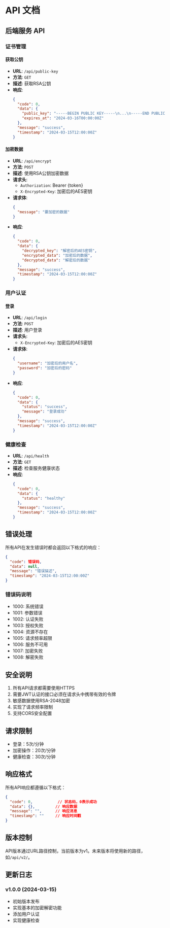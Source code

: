 # API 文档

## 后端服务 API

### 证书管理

#### 获取公钥
- **URL**: `/api/public-key`
- **方法**: `GET`
- **描述**: 获取RSA公钥
- **响应**:
  ```json
  {
    "code": 0,
    "data": {
      "public_key": "-----BEGIN PUBLIC KEY-----\n...\n-----END PUBLIC KEY-----",
      "expires_at": "2024-03-16T00:00:00Z"
    },
    "message": "success",
    "timestamp": "2024-03-15T12:00:00Z"
  }
  ```

#### 加密数据
- **URL**: `/api/encrypt`
- **方法**: `POST`
- **描述**: 使用RSA公钥加密数据
- **请求头**:
  - `Authorization`: Bearer {token}
  - `X-Encrypted-Key`: 加密后的AES密钥
- **请求体**:
  ```json
  {
    "message": "要加密的数据"
  }
  ```
- **响应**:
  ```json
  {
    "code": 0,
    "data": {
      "decrypted_key": "解密后的AES密钥",
      "encrypted_data": "加密后的数据",
      "decrypted_data": "解密后的数据"
    },
    "message": "success",
    "timestamp": "2024-03-15T12:00:00Z"
  }
  ```

### 用户认证

#### 登录
- **URL**: `/api/login`
- **方法**: `POST`
- **描述**: 用户登录
- **请求头**:
  - `X-Encrypted-Key`: 加密后的AES密钥
- **请求体**:
  ```json
  {
    "username": "加密后的用户名",
    "password": "加密后的密码"
  }
  ```
- **响应**:
  ```json
  {
    "code": 0,
    "data": {
      "status": "success",
      "message": "登录成功"
    },
    "message": "success",
    "timestamp": "2024-03-15T12:00:00Z"
  }
  ```

### 健康检查
- **URL**: `/api/health`
- **方法**: `GET`
- **描述**: 检查服务健康状态
- **响应**:
  ```json
  {
    "code": 0,
    "data": {
      "status": "healthy"
    },
    "message": "success",
    "timestamp": "2024-03-15T12:00:00Z"
  }
  ```

## 错误处理

所有API在发生错误时都会返回以下格式的响应：

```json
{
  "code": 错误码,
  "data": null,
  "message": "错误描述",
  "timestamp": "2024-03-15T12:00:00Z"
}
```

### 错误码说明

- 1000: 系统错误
- 1001: 参数错误
- 1002: 认证失败
- 1003: 授权失败
- 1004: 资源不存在
- 1005: 请求频率超限
- 1006: 服务不可用
- 1007: 加密失败
- 1008: 解密失败

## 安全说明

1. 所有API请求都需要使用HTTPS
2. 需要JWT认证的接口必须在请求头中携带有效的令牌
3. 敏感数据使用RSA-2048加密
4. 实现了请求频率限制
5. 支持CORS安全配置

## 请求限制

- 登录：5次/分钟
- 加密操作：20次/分钟
- 健康检查：30次/分钟

## 响应格式

所有API响应都遵循以下格式：

```json
{
  "code": 0,           // 状态码，0表示成功
  "data": {},         // 响应数据
  "message": "",      // 响应消息
  "timestamp": ""     // 响应时间戳
}
```

## 版本控制

API版本通过URL路径控制，当前版本为v1。未来版本将使用新的路径，如`/api/v2/`。

## 更新日志

### v1.0.0 (2024-03-15)
- 初始版本发布
- 实现基本的加密解密功能
- 添加用户认证
- 实现健康检查 
